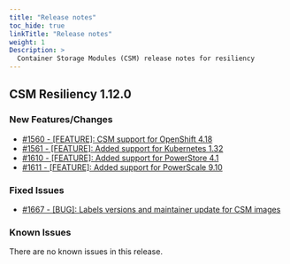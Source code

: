 ```yaml
---
title: "Release notes"
toc_hide: true
linkTitle: "Release notes"
weight: 1
Description: >
  Container Storage Modules (CSM) release notes for resiliency
---
```


## CSM Resiliency 1.12.0
















### New Features/Changes

- [#1560 - [FEATURE]: CSM support for OpenShift 4.18](https://github.com/dell/csm/issues/1560)
- [#1561 - [FEATURE]: Added support for Kubernetes 1.32 ](https://github.com/dell/csm/issues/1561)
- [#1610 - [FEATURE]: Added support for PowerStore 4.1 ](https://github.com/dell/csm/issues/1610)
- [#1611 - [FEATURE]: Added support for PowerScale 9.10](https://github.com/dell/csm/issues/1611)

### Fixed Issues

- [#1667 - [BUG]: Labels versions and maintainer update for CSM images ](https://github.com/dell/csm/issues/1667)

### Known Issues

There are no known issues in this release.
